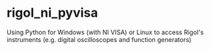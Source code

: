 # rigol_ni_pyvisa
Using Python for Windows (with NI VISA) or Linux to access Rigol's instruments (e.g. digital oscilloscopes and function generators)
